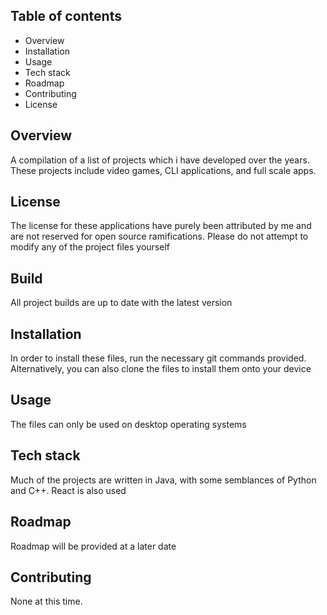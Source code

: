 ## Table of contents
- Overview
- Installation 
- Usage 
- Tech stack 
- Roadmap
- Contributing
- License

## Overview
A compilation of a list of projects which i have developed over the years. These projects include video games, CLI applications, and full scale apps. 

## License
The license for these applications have purely been attributed by me and are not reserved for open source ramifications. Please do not attempt to modify any of the project files yourself

## Build
All project builds are up to date with the latest version

## Installation
In order to install these files, run the necessary git commands provided. Alternatively, you can also clone the files to install them onto your device 

## Usage
The files can only be used on desktop operating systems

## Tech stack
Much of the projects are written in Java, with some semblances of Python and C++. React is also used

## Roadmap
Roadmap will be provided at a later date

## Contributing
None at this time. 
